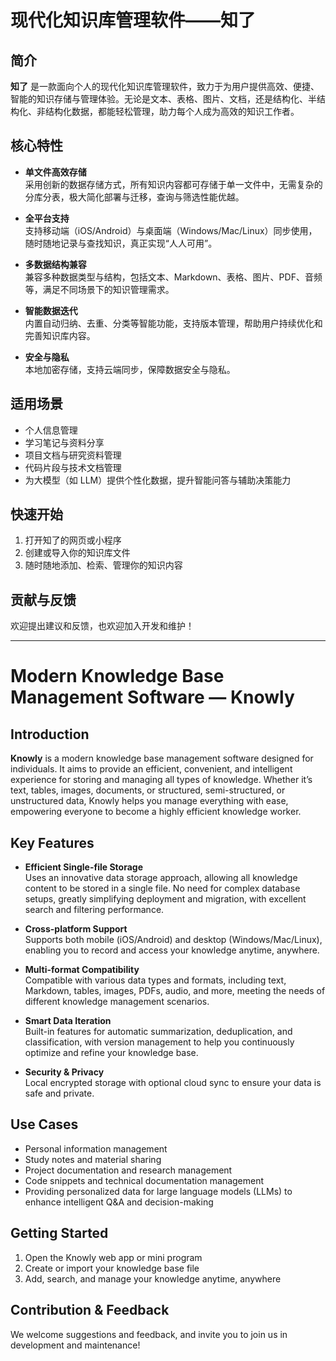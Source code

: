 # 现代化知识库管理软件——知了

## 简介

**知了** 是一款面向个人的现代化知识库管理软件，致力于为用户提供高效、便捷、智能的知识存储与管理体验。无论是文本、表格、图片、文档，还是结构化、半结构化、非结构化数据，都能轻松管理，助力每个人成为高效的知识工作者。

## 核心特性

- **单文件高效存储**  
  采用创新的数据存储方式，所有知识内容都可存储于单一文件中，无需复杂的分库分表，极大简化部署与迁移，查询与筛选性能优越。

- **全平台支持**  
  支持移动端（iOS/Android）与桌面端（Windows/Mac/Linux）同步使用，随时随地记录与查找知识，真正实现“人人可用”。

- **多数据结构兼容**  
  兼容多种数据类型与结构，包括文本、Markdown、表格、图片、PDF、音频等，满足不同场景下的知识管理需求。

- **智能数据迭代**  
  内置自动归纳、去重、分类等智能功能，支持版本管理，帮助用户持续优化和完善知识库内容。

- **安全与隐私**  
  本地加密存储，支持云端同步，保障数据安全与隐私。

## 适用场景

- 个人信息管理
- 学习笔记与资料分享
- 项目文档与研究资料管理
- 代码片段与技术文档管理
- 为大模型（如 LLM）提供个性化数据，提升智能问答与辅助决策能力

## 快速开始

1. 打开知了的网页或小程序
2. 创建或导入你的知识库文件
3. 随时随地添加、检索、管理你的知识内容

## 贡献与反馈

欢迎提出建议和反馈，也欢迎加入开发和维护！

---

# Modern Knowledge Base Management Software — Knowly

## Introduction

**Knowly** is a modern knowledge base management software designed for individuals. It aims to provide an efficient, convenient, and intelligent experience for storing and managing all types of knowledge. Whether it’s text, tables, images, documents, or structured, semi-structured, or unstructured data, Knowly helps you manage everything with ease, empowering everyone to become a highly efficient knowledge worker.

## Key Features

- **Efficient Single-file Storage**  
  Uses an innovative data storage approach, allowing all knowledge content to be stored in a single file. No need for complex database setups, greatly simplifying deployment and migration, with excellent search and filtering performance.

- **Cross-platform Support**  
  Supports both mobile (iOS/Android) and desktop (Windows/Mac/Linux), enabling you to record and access your knowledge anytime, anywhere.

- **Multi-format Compatibility**  
  Compatible with various data types and formats, including text, Markdown, tables, images, PDFs, audio, and more, meeting the needs of different knowledge management scenarios.

- **Smart Data Iteration**  
  Built-in features for automatic summarization, deduplication, and classification, with version management to help you continuously optimize and refine your knowledge base.

- **Security & Privacy**  
  Local encrypted storage with optional cloud sync to ensure your data is safe and private.

## Use Cases

- Personal information management
- Study notes and material sharing
- Project documentation and research management
- Code snippets and technical documentation management
- Providing personalized data for large language models (LLMs) to enhance intelligent Q&A and decision-making

## Getting Started

1. Open the Knowly web app or mini program
2. Create or import your knowledge base file
3. Add, search, and manage your knowledge anytime, anywhere

## Contribution & Feedback

We welcome suggestions and feedback, and invite you to join us in development and maintenance!
